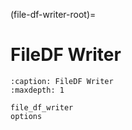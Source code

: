 (file-df-writer-root)=

# FileDF Writer

```{toctree}
:caption: FileDF Writer
:maxdepth: 1

file_df_writer
options
```
